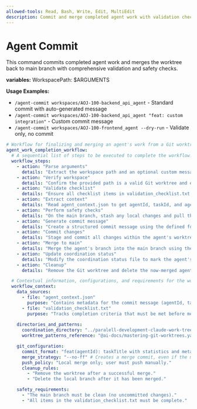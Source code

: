 ```yaml
---
allowed-tools: Read, Bash, Write, Edit, MultiEdit
description: Commit and merge completed agent work with validation checks
---
```


# Agent Commit

This command commits completed agent work and merges the worktree back to main branch with comprehensive validation and safety checks.

**variables:**
WorkspacePath: $ARGUMENTS

**Usage Examples:**

- `/agent-commit workspaces/AOJ-100-backend_api_agent` - Standard commit with auto-generated message
- `/agent-commit workspaces/AOJ-100-backend_api_agent "feat: custom integration"` - Custom commit message
- `/agent-commit workspaces/AOJ-100-frontend_agent --dry-run` - Validate only, no commit

```yaml
# Workflow for finalizing and merging an agent's work from a Git worktree.
agent_work_completion_workflow:
  # A sequential list of steps to be executed to complete the workflow.
  workflow_steps:
    - action: "Parse arguments"
      details: "Extract the workspace path and an optional custom message from the $ARGUMENTS."
    - action: "Verify workspace"
      details: "Confirm the provided path is a valid Git worktree and extract its branch information."
    - action: "Validate checklist"
      details: "Ensure all checklist items in validation_checklist.txt are marked as completed."
    - action: "Extract context"
      details: "Read agent_context.json to get agentId, taskId, and agentRole for commit metadata."
    - action: "Perform safety checks"
      details: "On the main branch, stash any local changes and pull the latest updates to ensure a clean state."
    - action: "Generate commit message"
      details: "Create a structured commit message using the defined format or use the custom message if provided."
    - action: "Commit changes"
      details: "Stage and commit all changes within the agent's worktree."
    - action: "Merge to main"
      details: "Merge the agent's branch into the main branch using the --no-ff flag to preserve a clear history."
    - action: "Update coordination status"
      details: "Modify the coordination status file to mark the agent's task as completed."
    - action: "Cleanup"
      details: "Remove the Git worktree and delete the now-merged agent branch."

  # Contextual information, configurations, and requirements for the workflow.
  workflow_context:
    data_sources:
      - file: "agent_context.json"
        purpose: "Contains metadata for the commit message (agentId, taskId, agentRole)."
      - file: "validation_checklist.txt"
        purpose: "Tracks completion criteria that must be met before merging."
    
    directories_and_patterns:
      coordination_directory: "../paralell-development-claude-work-trees/coordination/"
      worktree_patterns_reference: "@ai-docs/mastering-git-worktrees.yaml"

    git_configuration:
      commit_format: "feat(agentId): taskTitle with statistics and metadata"
      merge_strategy: "--no-ff" # Creates a merge commit, even if the merge could be resolved as a fast-forward.
      push_policy: "Local merge only; user must push manually."
      cleanup_rules:
        - "Remove the worktree after a successful merge."
        - "Delete the local branch after it has been merged."

    safety_requirements:
      - "The main branch must be clean (no uncommitted changes)."
      - "All items in the validation_checklist.txt must be complete."
```
